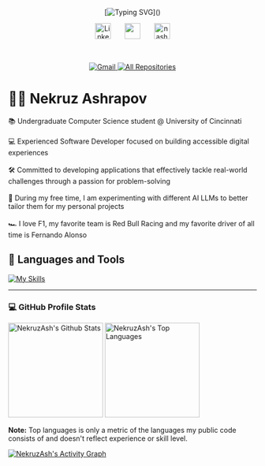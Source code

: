 
<div align="center">

[![Typing SVG](https://readme-typing-svg.demolab.com?font=Fira+Code&pause=1000&color=f75c7e&random=false&width=435&size=22&lines=Junior%20Computer%20Science%20Student.;5%2B%20years%20of%20coding%20experience.;Full-Stack%20Web%20Developer.)]()

</div>


<p align="center">
  <a href="https://www.linkedin.com/in/nekruzash/"><img width="32px" alt="LinkedIn" title="LinkedIn" src="https://i.imgur.com/yRpa1dQ.png"/></a>
  &#8287;&#8287;&#8287;&#8287;&#8287;
  <a href="https://discord.com/users/1166749150814158949" alt="Discord" title="NekruzAsh Discord"><img width="32px" src="https://i.imgur.com/OViZO8J.png"/></a>
  &#8287;&#8287;&#8287;&#8287;&#8287;
  <a href="https://nashrapov.com/"><img width="32px" alt="nashrapov.com" title="portfolio website" src="https://i.imgur.com/mVm29vK.png"></a>

</p>

<br/>

<p align="center">
 
<a href="mailto:nekruzashrapov16@gmail.com">
  <img src="https://img.shields.io/badge/Gmail-D14836?style=for-the-badge&logo=gmail&logoColor=white" alt="Gmail">
</a>
<a href="https://github.com/NekruzAsh?tab=repositories&sort=stargazers"><img alt="All Repositories" title="All Repositories" src="https://custom-icon-badges.demolab.com/badge/-All%20Of%20My%20Repos-640465?style=for-the-badge&logoColor=white&logo=repo"/></a>

</p>

# 🏄‍♂️ Nekruz Ashrapov
 📚 Undergraduate Computer Science student @ University of Cincinnati
 <br />
 <br />
 💻 Experienced Software Developer focused on building accessible digital experiences
 <br />
 <br />
 🛠️ Committed to developing applications that effectively tackle real-world challenges through a passion for problem-solving
 <br />
 <br />
 🤖 During my free time, I am experimenting with different AI LLMs to better tailor them for my personal projects
 <br />
 <br />
 🏎️ I love F1, my favorite team is Red Bull Racing and my favorite driver of all time is Fernando Alonso

## 🧰 Languages and Tools

[![My Skills](https://skillicons.dev/icons?i=html,css,js,tailwind,scss,react,nodejs,express,nextjs,cpp,py,mongodb,firebase,git,github,vscode,anaconda,figma,vercel,flutter,dart,supabase&perline=11)](https://skillicons.dev)




---

<h3>💻 GitHub Profile Stats</h3>

  <!-- https://github.com/anuraghazra/github-readme-stats -->

  <a href="https://github.com/anuraghazra/github-readme-stats"><img alt="NekruzAsh's Github Stats" src="https://denvercoder1-github-readme-stats.vercel.app/api/?username=NekruzAsh&show_icons=true&include_all_commits=true&count_private=true&theme=react&hide_border=true&bg_color=1F222E&title_color=F85D7F&icon_color=F8D866" height="192px"/></a>
  <a href="https://github.com/anuraghazra/github-readme-stats"><img alt="NekruzAsh's Top Languages" src="https://denvercoder1-github-readme-stats.vercel.app/api/top-langs/?username=NekruzAsh&langs_count=8&layout=compact&theme=react&hide_border=true&bg_color=1F222E&title_color=F85D7F&icon_color=F8D866&hide=Jupyter%20Notebook,Roff" height="192px"/></a>
  <br/>

  <b>Note:</b> Top languages is only a metric of the languages my public code consists of and doesn't reflect experience or skill level.
  
<a href="https://github.com/ashutosh00710/github-readme-activity-graph"><img alt="NekruzAsh's Activity Graph" src="https://github-readme-activity-graph.vercel.app/graph/?username=NekruzAsh&bg_color=1F222E&color=F8D866&line=F85D7F&point=FFFFFF&hide_border=true" /></a>






          

          
          
          
          
  
          


